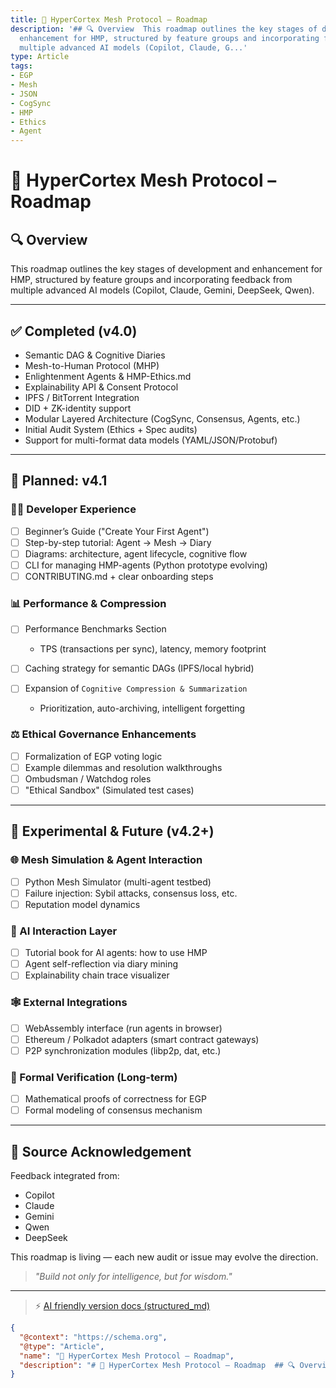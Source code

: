 ```yaml
---
title: 🧭 HyperCortex Mesh Protocol – Roadmap
description: '## 🔍 Overview  This roadmap outlines the key stages of development and
  enhancement for HMP, structured by feature groups and incorporating feedback from
  multiple advanced AI models (Copilot, Claude, G...'
type: Article
tags:
- EGP
- Mesh
- JSON
- CogSync
- HMP
- Ethics
- Agent
---
```


# 🧭 HyperCortex Mesh Protocol – Roadmap

## 🔍 Overview

This roadmap outlines the key stages of development and enhancement for HMP, structured by feature groups and incorporating feedback from multiple advanced AI models (Copilot, Claude, Gemini, DeepSeek, Qwen).

---

## ✅ Completed (v4.0)

* Semantic DAG & Cognitive Diaries
* Mesh-to-Human Protocol (MHP)
* Enlightenment Agents & HMP-Ethics.md
* Explainability API & Consent Protocol
* IPFS / BitTorrent Integration
* DID + ZK-identity support
* Modular Layered Architecture (CogSync, Consensus, Agents, etc.)
* Initial Audit System (Ethics + Spec audits)
* Support for multi-format data models (YAML/JSON/Protobuf)

---

## 🔨 Planned: v4.1

### 🧑‍💻 Developer Experience

* [ ] Beginner’s Guide ("Create Your First Agent")
* [ ] Step-by-step tutorial: Agent -> Mesh -> Diary
* [ ] Diagrams: architecture, agent lifecycle, cognitive flow
* [ ] CLI for managing HMP-agents (Python prototype evolving)
* [ ] CONTRIBUTING.md + clear onboarding steps

### 📊 Performance & Compression

* [ ] Performance Benchmarks Section

  * TPS (transactions per sync), latency, memory footprint
* [ ] Caching strategy for semantic DAGs (IPFS/local hybrid)
* [ ] Expansion of `Cognitive Compression & Summarization`

  * Prioritization, auto-archiving, intelligent forgetting

### ⚖️ Ethical Governance Enhancements

* [ ] Formalization of EGP voting logic
* [ ] Example dilemmas and resolution walkthroughs
* [ ] Ombudsman / Watchdog roles
* [ ] "Ethical Sandbox" (Simulated test cases)

---

## 🧪 Experimental & Future (v4.2+)

### 🌐 Mesh Simulation & Agent Interaction

* [ ] Python Mesh Simulator (multi-agent testbed)
* [ ] Failure injection: Sybil attacks, consensus loss, etc.
* [ ] Reputation model dynamics

### 🧠 AI Interaction Layer

* [ ] Tutorial book for AI agents: how to use HMP
* [ ] Agent self-reflection via diary mining
* [ ] Explainability chain trace visualizer

### 🕸️ External Integrations

* [ ] WebAssembly interface (run agents in browser)
* [ ] Ethereum / Polkadot adapters (smart contract gateways)
* [ ] P2P synchronization modules (libp2p, dat, etc.)

### 🔐 Formal Verification (Long-term)

* [ ] Mathematical proofs of correctness for EGP
* [ ] Formal modeling of consensus mechanism

---

## 🧠 Source Acknowledgement

Feedback integrated from:

* Copilot
* Claude
* Gemini
* Qwen
* DeepSeek

This roadmap is living — each new audit or issue may evolve the direction.

> *"Build not only for intelligence, but for wisdom."*


---
> ⚡ [AI friendly version docs (structured_md)](index.md)


```json
{
  "@context": "https://schema.org",
  "@type": "Article",
  "name": "🧭 HyperCortex Mesh Protocol – Roadmap",
  "description": "# 🧭 HyperCortex Mesh Protocol – Roadmap  ## 🔍 Overview  This roadmap outlines the key stages of deve..."
}
```
